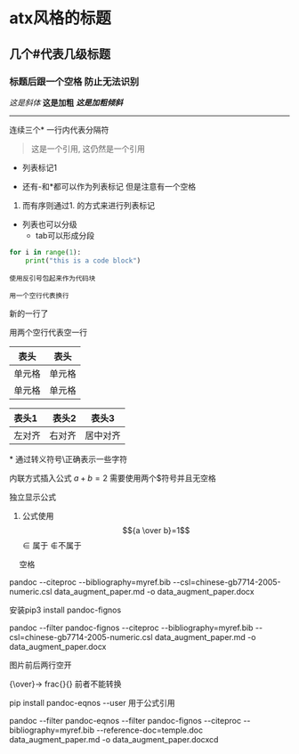 # atx风格的标题
## 几个#代表几级标题
### 标题后跟一个空格 防止无法识别
*这是斜体*
**这是加粗**
***这是加粗倾斜***
* * * 
连续三个* 一行内代表分隔符
>这是一个引用,
>这仍然是一个引用

+ 列表标记1
- 还有-和*都可以作为列表标记 但是注意有一个空格
1. 而有序则通过1. 的方式来进行列表标记
* 列表也可以分级
  * tab可以形成分段

```python
for i in range(1):
    print("this is a code block")
```
`使用反引号包起来作为代码块`
    
    用一个空行代表换行

新的一行了
    

用两个空行代表空一行

|  表头   | 表头  |
|  ----  | ----  |
| 单元格  | 单元格 |
| 单元格  | 单元格 |

|  表头1   | 表头2  | 表头3|
|  :----  | ----:  |:----:|
| 左对齐| 右对齐|居中对齐|

\* 通过转义符号\正确表示一些字符

内联方式插入公式 $a+b=2$ 需要使用两个\$符号并且无空格

独立显示公式

1. 公式使用
$${a \over b}=1$$
$\in$ 属于 $\notin$不属于

&emsp; 空格

pandoc --citeproc  --bibliography=myref.bib --csl=chinese-gb7714-2005-numeric.csl data_augment_paper.md -o data_augment_paper.docx

安装pip3 install pandoc-fignos

pandoc --filter pandoc-fignos --citeproc  --bibliography=myref.bib --csl=chinese-gb7714-2005-numeric.csl data_augment_paper.md -o data_augment_paper.docx

图片前后两行空开

{\over}-> frac{}{} 前者不能转换

pip install pandoc-eqnos --user 用于公式引用




pandoc --filter pandoc-eqnos --filter pandoc-fignos --citeproc  --bibliography=myref.bib --reference-doc=temple.doc data_augment_paper.md -o data_augment_paper.docxcd
